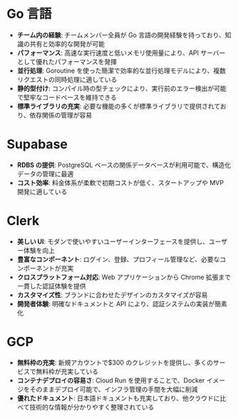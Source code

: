 # Go 言語

- **チーム内の経験**: チームメンバー全員が Go 言語の開発経験を持っており、知識の共有と効率的な開発が可能
- **パフォーマンス**: 高速な実行速度と低いメモリ使用量により、API サーバーとして優れたパフォーマンスを発揮
- **並行処理**: Goroutine を使った簡潔で効率的な並行処理モデルにより、複数リクエストの同時処理に適している
- **静的型付け**: コンパイル時の型チェックにより、実行前のエラー検出が可能で堅牢なコードベースを維持できる
- **標準ライブラリの充実**: 必要な機能の多くが標準ライブラリで提供されており、依存関係の管理が容易

# Supabase

- **RDBS の提供**: PostgreSQL ベースの関係データベースが利用可能で、構造化データの管理に最適
- **コスト効率**: 料金体系が柔軟で初期コストが低く、スタートアップや MVP 開発に適している

# Clerk

- **美しい UI**: モダンで使いやすいユーザーインターフェースを提供し、ユーザー体験を向上
- **豊富なコンポーネント**: ログイン、登録、プロフィール管理など、必要なコンポーネントが充実
- **クロスプラットフォーム対応**: Web アプリケーションから Chrome 拡張まで一貫した認証体験を提供
- **カスタマイズ性**: ブランドに合わせたデザインのカスタマイズが容易
- **開発者体験**: 明確なドキュメントと API により、認証システムの実装が簡素化

# GCP

- **無料枠の充実**: 新規アカウントで$300 のクレジットを提供し、多くのサービスで無料枠が充実している
- **コンテナデプロイの容易さ**: Cloud Run を使用することで、Docker イメージをそのままデプロイ可能で、インフラ管理の手間を大幅に削減
- **優れたドキュメント**: 日本語ドキュメントも充実しており、他クラウドに比べて技術的な情報が分かりやすく整理されている
